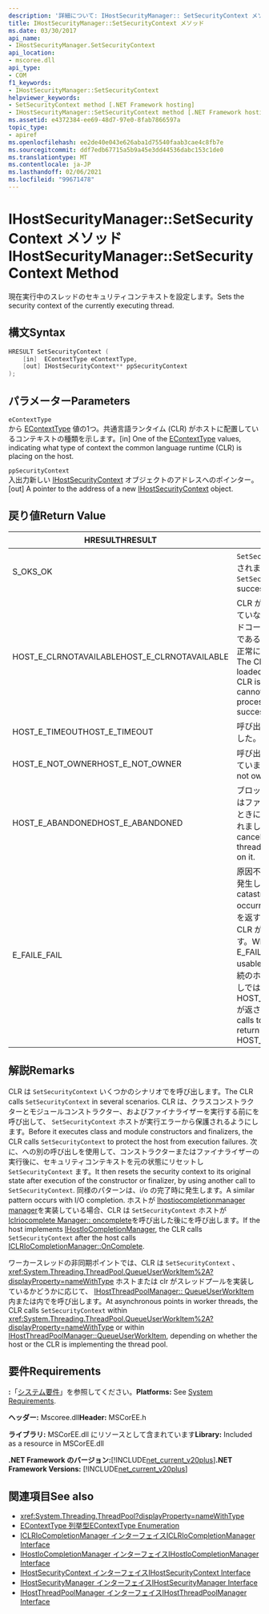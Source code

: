 ```yaml
---
description: '詳細について: IHostSecurityManager:: SetSecurityContext メソッド'
title: IHostSecurityManager::SetSecurityContext メソッド
ms.date: 03/30/2017
api_name:
- IHostSecurityManager.SetSecurityContext
api_location:
- mscoree.dll
api_type:
- COM
f1_keywords:
- IHostSecurityManager::SetSecurityContext
helpviewer_keywords:
- SetSecurityContext method [.NET Framework hosting]
- IHostSecurityManager::SetSecurityContext method [.NET Framework hosting]
ms.assetid: e4372384-ee69-48d7-97e0-8fab7866597a
topic_type:
- apiref
ms.openlocfilehash: ee2de40e043e626aba1d75540faab3cae4c8fb7e
ms.sourcegitcommit: ddf7edb67715a5b9a45e3dd44536dabc153c1de0
ms.translationtype: MT
ms.contentlocale: ja-JP
ms.lasthandoff: 02/06/2021
ms.locfileid: "99671478"
---
```

# <a name="ihostsecuritymanagersetsecuritycontext-method"></a><span data-ttu-id="8c59a-103">IHostSecurityManager::SetSecurityContext メソッド</span><span class="sxs-lookup"><span data-stu-id="8c59a-103">IHostSecurityManager::SetSecurityContext Method</span></span>

<span data-ttu-id="8c59a-104">現在実行中のスレッドのセキュリティコンテキストを設定します。</span><span class="sxs-lookup"><span data-stu-id="8c59a-104">Sets the security context of the currently executing thread.</span></span>  
  
## <a name="syntax"></a><span data-ttu-id="8c59a-105">構文</span><span class="sxs-lookup"><span data-stu-id="8c59a-105">Syntax</span></span>  
  
```cpp  
HRESULT SetSecurityContext (  
    [in]  EContextType eContextType,  
    [out] IHostSecurityContext** ppSecurityContext  
);  
```  
  
## <a name="parameters"></a><span data-ttu-id="8c59a-106">パラメーター</span><span class="sxs-lookup"><span data-stu-id="8c59a-106">Parameters</span></span>  

 `eContextType`  
 <span data-ttu-id="8c59a-107">から [EContextType](econtexttype-enumeration.md) 値の1つ。共通言語ランタイム (CLR) がホストに配置しているコンテキストの種類を示します。</span><span class="sxs-lookup"><span data-stu-id="8c59a-107">[in] One of the [EContextType](econtexttype-enumeration.md) values, indicating what type of context the common language runtime (CLR) is placing on the host.</span></span>  
  
 `ppSecurityContext`  
 <span data-ttu-id="8c59a-108">入出力新しい [IHostSecurityContext](ihostsecuritycontext-interface.md) オブジェクトのアドレスへのポインター。</span><span class="sxs-lookup"><span data-stu-id="8c59a-108">[out] A pointer to the address of a new [IHostSecurityContext](ihostsecuritycontext-interface.md) object.</span></span>  
  
## <a name="return-value"></a><span data-ttu-id="8c59a-109">戻り値</span><span class="sxs-lookup"><span data-stu-id="8c59a-109">Return Value</span></span>  
  
|<span data-ttu-id="8c59a-110">HRESULT</span><span class="sxs-lookup"><span data-stu-id="8c59a-110">HRESULT</span></span>|<span data-ttu-id="8c59a-111">説明</span><span class="sxs-lookup"><span data-stu-id="8c59a-111">Description</span></span>|  
|-------------|-----------------|  
|<span data-ttu-id="8c59a-112">S_OK</span><span class="sxs-lookup"><span data-stu-id="8c59a-112">S_OK</span></span>|<span data-ttu-id="8c59a-113">`SetSecurityContext` 正常に返されました。</span><span class="sxs-lookup"><span data-stu-id="8c59a-113">`SetSecurityContext` returned successfully.</span></span>|  
|<span data-ttu-id="8c59a-114">HOST_E_CLRNOTAVAILABLE</span><span class="sxs-lookup"><span data-stu-id="8c59a-114">HOST_E_CLRNOTAVAILABLE</span></span>|<span data-ttu-id="8c59a-115">CLR がプロセスに読み込まれていないか、CLR がマネージドコードを実行できない状態であるか、または呼び出しが正常に処理されていません。</span><span class="sxs-lookup"><span data-stu-id="8c59a-115">The CLR has not been loaded into a process, or the CLR is in a state in which it cannot run managed code or process the call successfully.</span></span>|  
|<span data-ttu-id="8c59a-116">HOST_E_TIMEOUT</span><span class="sxs-lookup"><span data-stu-id="8c59a-116">HOST_E_TIMEOUT</span></span>|<span data-ttu-id="8c59a-117">呼び出しがタイムアウトしました。</span><span class="sxs-lookup"><span data-stu-id="8c59a-117">The call timed out.</span></span>|  
|<span data-ttu-id="8c59a-118">HOST_E_NOT_OWNER</span><span class="sxs-lookup"><span data-stu-id="8c59a-118">HOST_E_NOT_OWNER</span></span>|<span data-ttu-id="8c59a-119">呼び出し元がロックを所有していません。</span><span class="sxs-lookup"><span data-stu-id="8c59a-119">The caller does not own the lock.</span></span>|  
|<span data-ttu-id="8c59a-120">HOST_E_ABANDONED</span><span class="sxs-lookup"><span data-stu-id="8c59a-120">HOST_E_ABANDONED</span></span>|<span data-ttu-id="8c59a-121">ブロックされたスレッドまたはファイバーが待機しているときに、イベントが取り消されました。</span><span class="sxs-lookup"><span data-stu-id="8c59a-121">An event was canceled while a blocked thread or fiber was waiting on it.</span></span>|  
|<span data-ttu-id="8c59a-122">E_FAIL</span><span class="sxs-lookup"><span data-stu-id="8c59a-122">E_FAIL</span></span>|<span data-ttu-id="8c59a-123">原因不明の致命的なエラーが発生しました。</span><span class="sxs-lookup"><span data-stu-id="8c59a-123">An unknown catastrophic failure occurred.</span></span> <span data-ttu-id="8c59a-124">メソッドが E_FAIL を返すと、そのプロセス内で CLR が使用できなくなります。</span><span class="sxs-lookup"><span data-stu-id="8c59a-124">When a method returns E_FAIL, the CLR is no longer usable within the process.</span></span> <span data-ttu-id="8c59a-125">後続のホストメソッドの呼び出しでは HOST_E_CLRNOTAVAILABLE が返されます。</span><span class="sxs-lookup"><span data-stu-id="8c59a-125">Subsequent calls to hosting methods return HOST_E_CLRNOTAVAILABLE.</span></span>|  
  
## <a name="remarks"></a><span data-ttu-id="8c59a-126">解説</span><span class="sxs-lookup"><span data-stu-id="8c59a-126">Remarks</span></span>  

 <span data-ttu-id="8c59a-127">CLR は `SetSecurityContext` いくつかのシナリオでを呼び出します。</span><span class="sxs-lookup"><span data-stu-id="8c59a-127">The CLR calls `SetSecurityContext` in several scenarios.</span></span> <span data-ttu-id="8c59a-128">CLR は、クラスコンストラクターとモジュールコンストラクター、およびファイナライザーを実行する前にを呼び出して、 `SetSecurityContext` ホストが実行エラーから保護されるようにします。</span><span class="sxs-lookup"><span data-stu-id="8c59a-128">Before it executes class and module constructors and finalizers, the CLR calls `SetSecurityContext` to protect the host from execution failures.</span></span> <span data-ttu-id="8c59a-129">次に、への別の呼び出しを使用して、コンストラクターまたはファイナライザーの実行後に、セキュリティコンテキストを元の状態にリセットし `SetSecurityContext` ます。</span><span class="sxs-lookup"><span data-stu-id="8c59a-129">It then resets the security context to its original state after execution of the constructor or finalizer, by using another call to `SetSecurityContext`.</span></span> <span data-ttu-id="8c59a-130">同様のパターンは、i/o の完了時に発生します。</span><span class="sxs-lookup"><span data-stu-id="8c59a-130">A similar pattern occurs with I/O completion.</span></span> <span data-ttu-id="8c59a-131">ホストが [Ihostiocompletionmanager manager](ihostiocompletionmanager-interface.md)を実装している場合、CLR は `SetSecurityContext` ホストが [Iclriocomplete Manager:: oncomplete](iclriocompletionmanager-oncomplete-method.md)を呼び出した後にを呼び出します。</span><span class="sxs-lookup"><span data-stu-id="8c59a-131">If the host implements [IHostIoCompletionManager](ihostiocompletionmanager-interface.md), the CLR calls `SetSecurityContext` after the host calls [ICLRIoCompletionManager::OnComplete](iclriocompletionmanager-oncomplete-method.md).</span></span>  
  
 <span data-ttu-id="8c59a-132">ワーカースレッドの非同期ポイントでは、CLR は `SetSecurityContext` 、 <xref:System.Threading.ThreadPool.QueueUserWorkItem%2A?displayProperty=nameWithType> ホストまたは clr がスレッドプールを実装しているかどうかに応じて、 [IHostThreadPoolManager:: QueueUserWorkItem](ihostthreadpoolmanager-queueuserworkitem-method.md)内または内でを呼び出します。</span><span class="sxs-lookup"><span data-stu-id="8c59a-132">At asynchronous points in worker threads, the CLR calls `SetSecurityContext` within <xref:System.Threading.ThreadPool.QueueUserWorkItem%2A?displayProperty=nameWithType> or within [IHostThreadPoolManager::QueueUserWorkItem](ihostthreadpoolmanager-queueuserworkitem-method.md), depending on whether the host or the CLR is implementing the thread pool.</span></span>  
  
## <a name="requirements"></a><span data-ttu-id="8c59a-133">要件</span><span class="sxs-lookup"><span data-stu-id="8c59a-133">Requirements</span></span>  

 <span data-ttu-id="8c59a-134">**:**「[システム要件](../../get-started/system-requirements.md)」を参照してください。</span><span class="sxs-lookup"><span data-stu-id="8c59a-134">**Platforms:** See [System Requirements](../../get-started/system-requirements.md).</span></span>  
  
 <span data-ttu-id="8c59a-135">**ヘッダー:** Mscoree.dll</span><span class="sxs-lookup"><span data-stu-id="8c59a-135">**Header:** MSCorEE.h</span></span>  
  
 <span data-ttu-id="8c59a-136">**ライブラリ:** MSCorEE.dll にリソースとして含まれています</span><span class="sxs-lookup"><span data-stu-id="8c59a-136">**Library:** Included as a resource in MSCorEE.dll</span></span>  
  
 <span data-ttu-id="8c59a-137">**.NET Framework のバージョン:**[!INCLUDE[net_current_v20plus](../../../../includes/net-current-v20plus-md.md)]</span><span class="sxs-lookup"><span data-stu-id="8c59a-137">**.NET Framework Versions:** [!INCLUDE[net_current_v20plus](../../../../includes/net-current-v20plus-md.md)]</span></span>  
  
## <a name="see-also"></a><span data-ttu-id="8c59a-138">関連項目</span><span class="sxs-lookup"><span data-stu-id="8c59a-138">See also</span></span>

- <xref:System.Threading.ThreadPool?displayProperty=nameWithType>
- [<span data-ttu-id="8c59a-139">EContextType 列挙型</span><span class="sxs-lookup"><span data-stu-id="8c59a-139">EContextType Enumeration</span></span>](econtexttype-enumeration.md)
- [<span data-ttu-id="8c59a-140">ICLRIoCompletionManager インターフェイス</span><span class="sxs-lookup"><span data-stu-id="8c59a-140">ICLRIoCompletionManager Interface</span></span>](iclriocompletionmanager-interface.md)
- [<span data-ttu-id="8c59a-141">IHostIoCompletionManager インターフェイス</span><span class="sxs-lookup"><span data-stu-id="8c59a-141">IHostIoCompletionManager Interface</span></span>](ihostiocompletionmanager-interface.md)
- [<span data-ttu-id="8c59a-142">IHostSecurityContext インターフェイス</span><span class="sxs-lookup"><span data-stu-id="8c59a-142">IHostSecurityContext Interface</span></span>](ihostsecuritycontext-interface.md)
- [<span data-ttu-id="8c59a-143">IHostSecurityManager インターフェイス</span><span class="sxs-lookup"><span data-stu-id="8c59a-143">IHostSecurityManager Interface</span></span>](ihostsecuritymanager-interface.md)
- [<span data-ttu-id="8c59a-144">IHostThreadPoolManager インターフェイス</span><span class="sxs-lookup"><span data-stu-id="8c59a-144">IHostThreadPoolManager Interface</span></span>](ihostthreadpoolmanager-interface.md)
